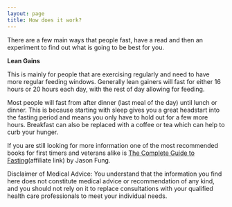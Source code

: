 ```yaml
---
layout: page
title: How does it work?
---
```


There are a few main ways that people fast, have a read and then an experiment to find out what is going to be best for you.

**Lean Gains**

This is mainly for people that are exercising regularly and need to have more regular feeding windows. Generally lean gainers will fast for either 16 hours or 20 hours each day, with the rest of day allowing for feeding.

Most people will fast from after dinner (last meal of the day) until lunch or dinner. This is because starting with sleep gives you a great headstart into the fasting period and means you only have to hold out for a few more hours. Breakfast can also be replaced with a coffee or tea which can help to curb your hunger.



If you are still looking for more information one of the most recommended books for first timers and veterans alike is [The Complete Guide to Fasting](http://amzn.to/2jSer7v)(affiliate link) by Jason Fung.

<p class="message">
Disclaimer of Medical Advice: You understand that the information you find here does not constitute medical advice or recommendation of any kind, and you should not rely on it to replace consultations with your qualified health care professionals to meet your individual needs.
</p>
